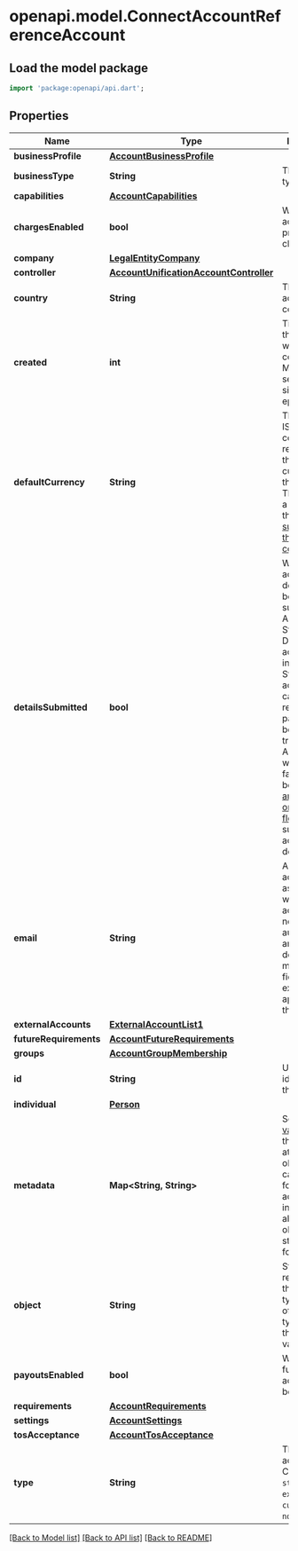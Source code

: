 # openapi.model.ConnectAccountReferenceAccount

## Load the model package
```dart
import 'package:openapi/api.dart';
```

## Properties
Name | Type | Description | Notes
------------ | ------------- | ------------- | -------------
**businessProfile** | [**AccountBusinessProfile**](AccountBusinessProfile.md) |  | [optional] 
**businessType** | **String** | The business type. | [optional] 
**capabilities** | [**AccountCapabilities**](AccountCapabilities.md) |  | [optional] 
**chargesEnabled** | **bool** | Whether the account can process charges. | [optional] 
**company** | [**LegalEntityCompany**](LegalEntityCompany.md) |  | [optional] 
**controller** | [**AccountUnificationAccountController**](AccountUnificationAccountController.md) |  | [optional] 
**country** | **String** | The account's country. | [optional] 
**created** | **int** | Time at which the account was connected. Measured in seconds since the Unix epoch. | [optional] 
**defaultCurrency** | **String** | Three-letter ISO currency code representing the default currency for the account. This must be a currency that [Stripe supports in the account's country](https://stripe.com/docs/payouts). | [optional] 
**detailsSubmitted** | **bool** | Whether account details have been submitted. Accounts with Stripe Dashboard access, which includes Standard accounts, cannot receive payouts before this is true. Accounts where this is false should be directed to [an onboarding flow](/connect/onboarding) to finish submitting account details. | [optional] 
**email** | **String** | An email address associated with the account. It's not used for authentication and Stripe doesn't market to this field without explicit approval from the platform. | [optional] 
**externalAccounts** | [**ExternalAccountList1**](ExternalAccountList1.md) |  | [optional] 
**futureRequirements** | [**AccountFutureRequirements**](AccountFutureRequirements.md) |  | [optional] 
**groups** | [**AccountGroupMembership**](AccountGroupMembership.md) |  | [optional] 
**id** | **String** | Unique identifier for the object. | 
**individual** | [**Person**](Person.md) |  | [optional] 
**metadata** | **Map<String, String>** | Set of [key-value pairs](https://stripe.com/docs/api/metadata) that you can attach to an object. This can be useful for storing additional information about the object in a structured format. | [optional] [default to const {}]
**object** | **String** | String representing the object's type. Objects of the same type share the same value. | 
**payoutsEnabled** | **bool** | Whether the funds in this account can be paid out. | [optional] 
**requirements** | [**AccountRequirements**](AccountRequirements.md) |  | [optional] 
**settings** | [**AccountSettings**](AccountSettings.md) |  | [optional] 
**tosAcceptance** | [**AccountTosAcceptance**](AccountTosAcceptance.md) |  | [optional] 
**type** | **String** | The Stripe account type. Can be `standard`, `express`, `custom`, or `none`. | [optional] 

[[Back to Model list]](../README.md#documentation-for-models) [[Back to API list]](../README.md#documentation-for-api-endpoints) [[Back to README]](../README.md)


